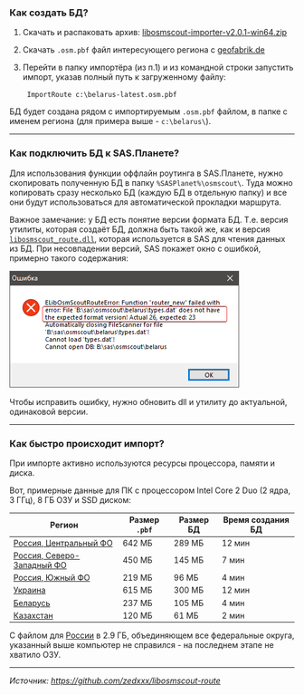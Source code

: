### **Как создать БД?**

1. Скачать и распаковать архив: [libosmscout-importer-v2.0.1-win64.zip](https://github.com/zedxxx/libosmscout-route/releases/download/v2.0.1/libosmscout-importer-v2.0.1-win64.zip)
2. Скачать `.osm.pbf` файл интересующего региона с [geofabrik.de](https://download.geofabrik.de/)
3. Перейти в папку импортёра (из п.1) и из командной строки запустить импорт, указав полный путь к загруженному файлу:

        ImportRoute c:\belarus-latest.osm.pbf

 БД будет создана рядом с импортируемым `.osm.pbf` файлом, в папке с именем региона (для примера выше - `c:\belarus\`).
 
 ---
 
 ### **Как подключить БД к SAS.Планете?**
 
 Для использования функции оффлайн роутинга в SAS.Планете, нужно скопировать полученную БД в папку `%SASPlanet%\osmscout\`. Туда можно копировать сразу несколько БД (каждую БД в отдельную папку) и все они будут использоваться для автоматической прокладки маршрута.
 
 Важное замечание: у БД есть понятие версии формата БД. Т.е. версия утилиты, которая создаёт БД, должна быть такой же, как и версия [`libosmscout_route.dll`](https://github.com/zedxxx/libosmscout-route/releases/download/v2.0.1/libosmscout_route-v2.0.1-win32.zip), которая используется в SAS для чтения данных из БД. При несовпадении версий, SAS покажет окно с ошибкой, примерно такого содержания:
 
![Текущая версия БД: 26, ожидаемая версия: 23](Doc/error.png)

Чтобы исправить ошибку, нужно обновить dll и утилиту до актуальной, одинаковой версии.

---

### **Как быстро происходит импорт?**

При импорте активно используются ресурсы процессора, памяти и диска.

Вот, примерные данные для ПК с процессором Intel Core 2 Duo (2 ядра, 3 ГГц), 8 ГБ ОЗУ и SSD диском:

 Регион | Размер `.pbf` | Размер БД | Время создания БД
 -------| --------------------- | ------------- | ----------------------
 [Россия, Центральный ФО](https://download.geofabrik.de/russia/central-fed-district.html)| 642 МБ | 289 МБ | 12 мин 
 [Россия, Северо-Западный ФО](https://download.geofabrik.de/russia/northwestern-fed-district.html)| 450 МБ | 145 МБ | 7 мин
 [Россия, Южный ФО](https://download.geofabrik.de/russia/south-fed-district.html)| 219 МБ | 96 МБ | 4 мин
 [Украина](https://download.geofabrik.de/europe/ukraine.html)| 615 МБ | 300 МБ | 12 мин
 [Беларусь](https://download.geofabrik.de/europe/belarus.html) | 237 МБ | 105 МБ | 4 мин
 [Казахстан](https://download.geofabrik.de/asia/kazakhstan.html) | 120 МБ | 61 МБ | 2 мин

С файлом для [России](https://download.geofabrik.de/russia.html) в 2.9 ГБ, объединяющем все федеральные округа, указанный выше компьютер не справился - на последнем этапе не хватило ОЗУ.
 
---

*Источник: https://github.com/zedxxx/libosmscout-route*